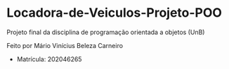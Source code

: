 # Locadora-de-Veiculos-Projeto-POO
Projeto final da disciplina de programação orientada a objetos (UnB) 

Feito por Mário Vinícius Beleza Carneiro 
- Matrícula: 202046265
